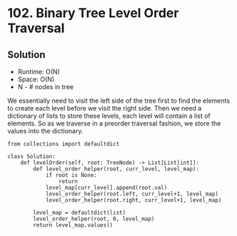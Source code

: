 # 102. Binary Tree Level Order Traversal

## Solution
- Runtime: O(N)
- Space: O(N)
- N - # nodes in tree

We essentially need to visit the left side of the tree first to find the elements to create each level before we visit the right side.
Then we need a dictionary of lists to store these levels, each level will contain a list of elements.
So as we traverse in a preorder traversal fashion, we store the values into the dictionary.

```
from collections import defaultdict

class Solution:
    def levelOrder(self, root: TreeNode) -> List[List[int]]:
        def level_order_helper(root, curr_level, level_map):
            if root is None:
                return
            level_map[curr_level].append(root.val)
            level_order_helper(root.left, curr_level+1, level_map)
            level_order_helper(root.right, curr_level+1, level_map)
            
        level_map = defaultdict(list)
        level_order_helper(root, 0, level_map)
        return level_map.values()
```
